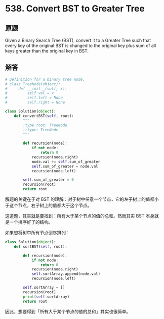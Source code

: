 # 538. Convert BST to Greater Tree

## 原题

Given a Binary Search Tree (BST), convert it to a Greater Tree such that every key of the original BST is changed to the original key plus sum of all keys greater than the original key in BST.

## 解答

```python
# Definition for a binary tree node.
# class TreeNode(object):
#     def __init__(self, x):
#         self.val = x
#         self.left = None
#         self.right = None

class Solution(object):
    def convertBST(self, root):
        """
        :type root: TreeNode
        :rtype: TreeNode
        """

        def recursion(node):
            if not node:
                return 0
            recursion(node.right)
            node.val += self.sum_of_greater
            self.sum_of_greater = node.val
            recursion(node.left)

        self.sum_of_greater = 0
        recursion(root)
        return root
```

解题的关键在于对 BST 的理解：对于树中任意一个节点，它的左子树上的值都小于这个节点，右子树上的值都大于这个节点。

这道题，其实就是要找到：所有大于某个节点的值的总和。然而其实 BST 本身就是一个排序好了的结构。

如果想将树中所有节点倒序排列：

```python
class Solution(object):
    def sortBST(self, root):

        def recursion(node):
            if not node:
                return 0
            recursion(node.right)
            self.sortArray.append(node.val)
            recursion(node.left)

        self.sortArray = []
        recursion(root)
        print(self.sortArray)
        return root
```

因此，想要得到「所有大于某个节点的值的总和」其实也很简单。
